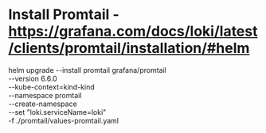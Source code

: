 # Install Promtail - https://grafana.com/docs/loki/latest/clients/promtail/installation/#helm

helm upgrade --install promtail grafana/promtail \
    --version 6.6.0 \
    --kube-context=kind-kind \
    --namespace promtail \
    --create-namespace \
    --set "loki.serviceName=loki" \
    -f ./promtail/values-promtail.yaml
